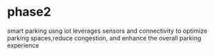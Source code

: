 # phase2
smart parking usng iot leverages sensors and connectivity to optimize parking spaces,reduce congestion, and enhance the overall parking experience
